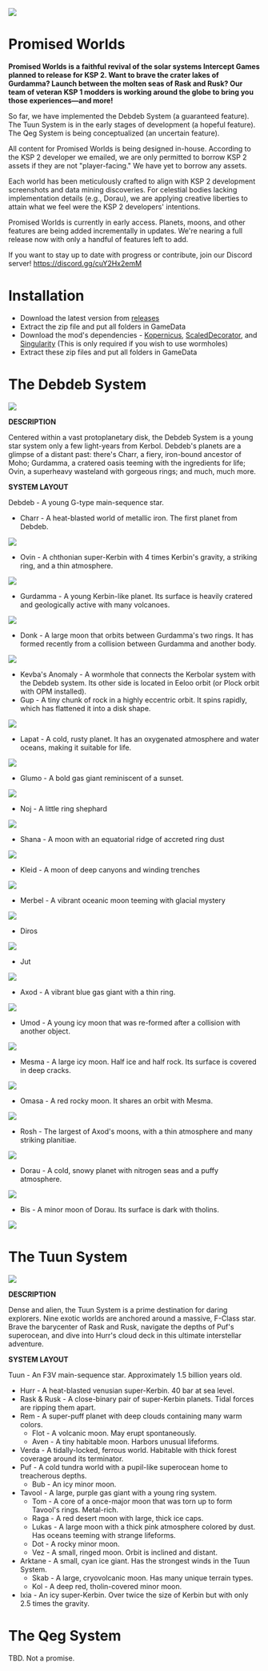 ![](https://i.imgur.com/pngo3JN.png)
# Promised Worlds
**Promised Worlds is a faithful revival of the solar systems Intercept Games planned to release for KSP 2. Want to brave the crater lakes of Gurdamma? Launch between the molten seas of Rask and Rusk? Our team of veteran KSP 1 modders is working around the globe to bring you those experiences—and more!**

So far, we have implemented the Debdeb System (a guaranteed feature). The Tuun System is in the early stages of development (a hopeful feature). The Qeg System is being conceptualized (an uncertain feature).

All content for Promised Worlds is being designed in-house. According to the KSP 2 developer we emailed, we are only permitted to borrow KSP 2 assets if they are not "player-facing." We have yet to borrow any assets. 

Each world has been meticulously crafted to align with KSP 2 development screenshots and data mining discoveries. For celestial bodies lacking implementation details (e.g., Dorau), we are applying creative liberties to attain what we feel were the KSP 2 developers' intentions.

Promised Worlds is currently in early access. Planets, moons, and other features are being added incrementally in updates. We're nearing a full release now with only a handful of features left to add. 

If you want to stay up to date with progress or contribute, join our Discord server! https://discord.gg/cuY2Hx2emM

# Installation
- Download the latest version from [releases](https://github.com/Constructalor/DebdebSystem/releases)
- Extract the zip file and put all folders in GameData
- Download the mod's dependencies - [Kopernicus](https://github.com/kopernicus/kopernicus/releases), [ScaledDecorator](https://github.com/Sushutt/ScaledDecorator/releases), and [Singularity](https://forum.kerbalspaceprogram.com/topic/193709-wip18x-112x-singularity-black-hole-shaders/) (This is only required if you wish to use wormholes)
- Extract these zip files and put all folders in GameData

# The Debdeb System

![](https://i.imgur.com/aCDOT5f.png)

**DESCRIPTION**

Centered within a vast protoplanetary disk, the Debdeb System is a young star system only a few light-years from Kerbol. Debdeb's planets are a glimpse of a distant past: there's Charr, a fiery, iron-bound ancestor of Moho; Gurdamma, a cratered oasis teeming with the ingredients for life; Ovin, a superheavy wasteland with gorgeous rings; and much, much more. 

**SYSTEM LAYOUT**

Debdeb - A young G-type main-sequence star.
- Charr - A heat-blasted world of metallic iron. The first planet from Debdeb.
  
![](https://i.imgur.com/YhJCSDO.png)
- Ovin - A chthonian super-Kerbin with 4 times Kerbin's gravity, a striking ring, and a thin atmosphere.
  
![](https://i.imgur.com/u0qI2WM.png)
- Gurdamma - A young Kerbin-like planet. Its surface is heavily cratered and geologically active with many volcanoes.
  
![](https://i.imgur.com/1cp87HO.png)
  - Donk - A large moon that orbits between Gurdamma's two rings. It has formed recently from a collision between Gurdamma and another body.
    
![](https://i.imgur.com/M0srg7s.png)
  - Kevba's Anomaly - A wormhole that connects the Kerbolar system with the Debdeb system. Its other side is located in Eeloo orbit (or Plock orbit with OPM installed).
  - Gup - A tiny chunk of rock in a highly eccentric orbit. It spins rapidly, which has flattened it into a disk shape.
    
![](https://i.imgur.com/vZd1HHB.png)
- Lapat - A cold, rusty planet. It has an oxygenated atmosphere and water oceans, making it suitable for life.
  
![](https://i.imgur.com/okL3KUt.png)
- Glumo - A bold gas giant reminiscent of a sunset.
  
![](https://i.imgur.com/UIpzHgb.png)
  - Noj - A little ring shephard
 
![](https://i.imgur.com/OtR4AyO.png)
  - Shana - A moon with an equatorial ridge of accreted ring dust

![](https://i.imgur.com/CYE0TTJ.png)
  - Kleid - A moon of deep canyons and winding trenches

![](https://i.imgur.com/i12vCVm.png)
  - Merbel - A vibrant oceanic moon teeming with glacial mystery

 ![](https://i.imgur.com/hLmNPVb.png)
  - Diros
    
![](https://i.imgur.com/ld30ALy.png)
  - Jut
  
![](https://i.imgur.com/caTGcN0.png)
- Axod - A vibrant blue gas giant with a thin ring.
  
![](https://i.imgur.com/aYeVpBI.png)
  - Umod - A young icy moon that was re-formed after a collision with another object.
    
![](https://i.imgur.com/7fKq5zJ.png)
  - Mesma - A large icy moon. Half ice and half rock. Its surface is covered in deep cracks.
    
![](https://i.imgur.com/vHeZBs1.png)
  - Omasa - A red rocky moon. It shares an orbit with Mesma.
    
![](https://i.imgur.com/8FS9RdT.png)
  - Rosh - The largest of Axod's moons, with a thin atmosphere and many striking planitiae.
    
![](https://i.imgur.com/6Q5e2Oa.png)
- Dorau - A cold, snowy planet with nitrogen seas and a puffy atmosphere.
  
![](https://i.imgur.com/sheAWFx.png)
  - Bis - A minor moon of Dorau. Its surface is dark with tholins.

![](https://i.imgur.com/8O3wS66.png)


# The Tuun System
![](https://i.imgur.com/jXUXdHT.png)

**DESCRIPTION**

Dense and alien, the Tuun System is a prime destination for daring explorers. Nine exotic worlds are anchored around a massive, F-Class star. Brave the barycenter of Rask and Rusk, navigate the depths of Puf's superocean, and dive into Hurr's cloud deck in this ultimate interstellar adventure.

**SYSTEM LAYOUT**

Tuun - An F3V main-sequence star. Approximately 1.5 billion years old.
- Hurr - A heat-blasted venusian super-Kerbin. 40 bar at sea level.
- Rask & Rusk - A close-binary pair of super-Kerbin planets. Tidal forces are ripping them apart.
- Rem - A super-puff planet with deep clouds containing many warm colors.
  - Flot - A volcanic moon. May erupt spontaneously.
  - Aven - A tiny habitable moon. Harbors unusual lifeforms.
- Verda - A tidally-locked, ferrous world. Habitable with thick forest coverage around its terminator.
- Puf - A cold tundra world with a pupil-like superocean home to treacherous depths.
  - Bub - An icy minor moon.
- Tavool - A large, purple gas giant with a young ring system.
  - Tom - A core of a once-major moon that was torn up to form Tavool's rings. Metal-rich.
  - Raga - A red desert moon with large, thick ice caps.
  - Lukas - A large moon with a thick pink atmosphere colored by dust. Has oceans teeming with strange lifeforms.
  - Dot - A rocky minor moon.
  - Vez - A small, ringed moon. Orbit is inclined and distant.
- Arktane - A small, cyan ice giant. Has the strongest winds in the Tuun System.
  - Skab - A large, cryovolcanic moon. Has many unique terrain types.
  - Kol - A deep red, tholin-covered minor moon.
- Ixia - An icy super-Kerbin. Over twice the size of Kerbin but with only 2.5 times the gravity.

# The Qeg System
TBD. Not a promise.
